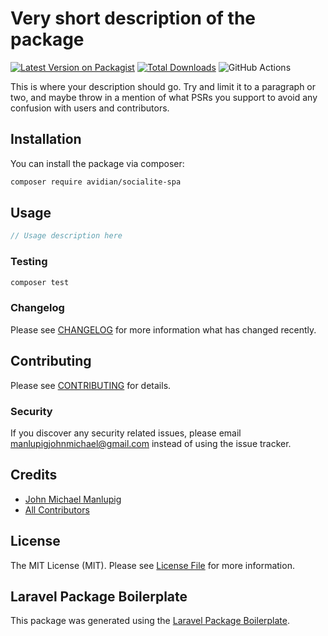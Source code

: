 # Very short description of the package

[![Latest Version on Packagist](https://img.shields.io/packagist/v/avidian/socialite-spa.svg?style=flat-square)](https://packagist.org/packages/avidian/socialite-spa)
[![Total Downloads](https://img.shields.io/packagist/dt/avidian/socialite-spa.svg?style=flat-square)](https://packagist.org/packages/avidian/socialite-spa)
![GitHub Actions](https://github.com/avidian/socialite-spa/actions/workflows/main.yml/badge.svg)

This is where your description should go. Try and limit it to a paragraph or two, and maybe throw in a mention of what PSRs you support to avoid any confusion with users and contributors.

## Installation

You can install the package via composer:

```bash
composer require avidian/socialite-spa
```

## Usage

```php
// Usage description here
```

### Testing

```bash
composer test
```

### Changelog

Please see [CHANGELOG](CHANGELOG.md) for more information what has changed recently.

## Contributing

Please see [CONTRIBUTING](CONTRIBUTING.md) for details.

### Security

If you discover any security related issues, please email manlupigjohnmichael@gmail.com instead of using the issue tracker.

## Credits

-   [John Michael Manlupig](https://github.com/avidian)
-   [All Contributors](../../contributors)

## License

The MIT License (MIT). Please see [License File](LICENSE.md) for more information.

## Laravel Package Boilerplate

This package was generated using the [Laravel Package Boilerplate](https://laravelpackageboilerplate.com).

